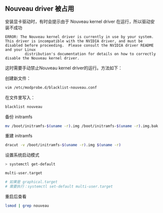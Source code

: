 
## Nouveau driver 被占用

安装显卡驱动时，有时会提示由于 Nouveau kernel driver 在运行，所以驱动安装不成功

```plain
ERROR: The Nouveau kernel driver is currently in use by your system.  This driver is incompatible with the NVIDIA driver, and must be disabled before proceeding.  Please consult the NVIDIA driver README and your Linux
         distribution's documentation for details on how to correctly disable the Nouveau kernel driver.
```

这时需要手动禁止Nouveau kernel driver的运行。方法如下：

创建新文件：

```bash
vim /etc/modprobe.d/blacklist-nouveau.conf
```

在文件里写入：

```bash
blacklist nouveau
```

备份 initramfs

```bash
mv /boot/initramfs-$(uname -r).img /boot/initramfs-$(uname -r).img.bak
```

重建 initramfs

```bash
dracut -v /boot/initramfs-$(uname -r).img $(uname -r)
```

设置系统启动模式

```bash
> systemctl get-default

multi-user.target

# 如果是 graphical.target
# 需要执行：systemctl set-default multi-user.target
```

重启后查看

```bash
lsmod | grep nouveau
```
